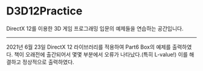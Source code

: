 # D3D12Practice
DirectX 12를 이용한 3D 게임 프로그래밍 입문의 예제들을 연습하는 공간입니다.

--------------------------------------------------------------------------------
2021년 6월 23일
DirectX 12 라이브러리를 적용하여 Part6 Box의 예제를 출력하였다. 책이 오래전에 출간되어서 몇몇 부분에서 오류가 나타났다.(특히 L-value!) 이를 해결하고 정상적으로 출력하였다.
